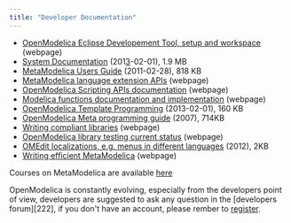 ```yaml
---
title: "Developer Documentation"
---
```

  * <span style="text-decoration: underline;"><a href="documents/">OpenModelica Eclipse Developement Tool, setup and workspace</a></span> (webpage)
  * [<span style="text-decoration: underline;">System Documentation</span>][262] (201<span style="text-decoration: underline;">3</span>-02-01), 1.9 MB
  * [<span style="text-decoration: underline;">MetaModelica Users Guide</span>][263] (2011-02-28), 818 KB
  * <span style="text-decoration: underline;"><a href="https://build.openmodelica.org/Documentation/MetaModelica.html">MetaModelica language extension APIs</a></span> (webpage)
  * <span style="text-decoration: underline;"><a href="https://build.openmodelica.org/Documentation/OpenModelica.Scripting.html">OpenModelica Scripting APIs documentation</a></span> (webpage)
  * <span style="text-decoration: underline;"><a href="https://build.openmodelica.org/Documentation/">Modelica functions documentation and implementation</a></span> (webpage)
  * [<span style="text-decoration: underline;">OpenModelica Template Programming</span>][264] (2013-02-01), 160 KB
  * <span style="text-decoration: underline;"><a href="https://openmodelica.ida.liu.se/svn/OpenModelica/installers/windows/OMDev/OpenModelicaMetaProgramming.pdf">OpenModelica Meta programming guide</a></span> (2007), 714KB
  * <span style="text-decoration: underline;"><a href="https://trac.openmodelica.org/OpenModelica/wiki/WritingCompliantLibraries">Writing compliant libraries</a></span> (webpage)
  * [<span style="text-decoration: underline;">OpenModelica library testing current status</span>][265] (webpage)
  * <span style="text-decoration: underline;"><a href="svn/OpenModelica/trunk/OMEdit/OMEditGUI/Resources/nls/README.txt" target="_blank">OMEdit localizations, e.g. menus in different languages</a></span>&nbsp;(2012), 2KB
  * <span style="text-decoration: underline;"><a href="https://trac.openmodelica.org/OpenModelica/wiki/WritingEfficientMetaModelica" target="_blank">Writing efficient MetaModelica</a></span> (webpage)

  
Courses on MetaModelica are available [here][266]

OpenModelica is constantly evolving, especially from the developers point of view, developers are suggested to ask any question in the [developers forum][222], if you don't have an account, please rember to [register][267].

 [262]: svn/OpenModelica/tags/OPENMODELICA_1_9_0_BETA_4/doc/OpenModelicaSystem.pdf
 [263]: svn/OpenModelica/tags/OPENMODELICA_1_9_0_BETA_3/doc/OpenModelicaMetaProgramming.pdf
 [264]: svn/OpenModelica/tags/OPENMODELICA_1_9_0_BETA_4/doc/OpenModelicaTemplateProgramming.pdf
 [265]: https://test.openmodelica.org/libraries/
 [266]: index.php/developersresources/courses
 [267]: index.php/component/users/?view=registration